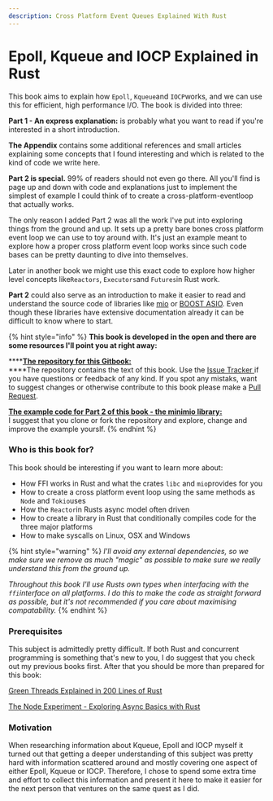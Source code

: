```yaml
---
description: Cross Platform Event Queues Explained With Rust
---
```


# Epoll, Kqueue and IOCP Explained in Rust

This book aims to explain how `Epoll`, `Kqueue`and `IOCP`works, and we can use this for efficient, high performance I/O. The book is divided into three:

**Part 1 - An express explanation:** is probably what you want to read if you're interested in a short introduction.

**The Appendix** contains some additional references and small articles explaining some concepts that I found interesting and which is related to the kind of code we write here.

**Part 2 is special.** 99% of readers should not even go there. All you'll find is page up and down with code and explanations just to implement the simplest of example I could think of to create a cross-platform-eventloop that actually works.

The only reason I added Part 2 was all the work I've put into exploring things from the ground and up. It sets up a pretty bare bones cross platform event loop we can use to toy around with. It's just an example meant to explore how a proper cross platform event loop works since such code bases can be pretty daunting to dive into themselves.

Later in another book we might use this exact code to explore how higher level concepts like`Reactors`, `Executors`and `Futures`in Rust work. 

**Part 2** could also serve as an introduction to make it easier to read and understand the source code of libraries like [mio](https://github.com/tokio-rs/mio) or [BOOST ASIO](https://www.boost.org/doc/libs/1_42_0/boost/asio/). Even though these libraries have extensive documentation already it can be difficult to know where to start.

{% hint style="info" %}
**This book is developed in the open and there are some resources I'll point you at right away:**

\*\*\*\*[**The repository for this Gitbook:**](https://github.com/cfsamson/book-exploring-epoll-kqueue-iocp)  
****The repository contains the text of this book. Use the [Issue Tracker ](https://github.com/cfsamson/book-exploring-epoll-kqueue-iocp/issues)if you have questions or feedback of any kind. If you spot any mistaks, want to suggest changes or otherwise contribute to this book please make a [Pull Request](https://github.com/cfsamson/book-exploring-epoll-kqueue-iocp/pulls).

[**The example code for Part 2 of this book - the minimio library:**](https://github.com/cfsamson/examples-minimio)  
I suggest that you clone or fork the repository and explore, change and improve the example yourslf. 
{% endhint %}

### Who is this book for?

This book should be interesting if you want to learn more about:

* How FFI works in Rust and what the crates `libc` and `mio`provides for you
* How to create a cross platform event loop using the same methods as `Node` and `Tokio`uses 
* How the `Reactor`in Rusts async model often driven
* How to create a library in Rust that conditionally compiles code for the three major platforms
* How to make syscalls on Linux, OSX and Windows

{% hint style="warning" %}
_I'll avoid any external dependencies, so we make sure we remove as much "magic" as possible to make sure we really understand this from the ground up._

_Throughout this book I'll use Rusts own types when interfacing with the `ffi`interface on all platforms. I do this to make the code as straight forward as possible, but it's not recommended if you care about maximising compatability._
{% endhint %}

### Prerequisites

This subject is admittedly pretty difficult. If both Rust and concurrent programming is something that's new to you, I do suggest that you check out my previous books first. After that you should be more than prepared for this book:

[Green Threads Explained in 200 Lines of Rust](https://cfsamson.gitbook.io/green-threads-explained-in-200-lines-of-rust/)

[The Node Experiment - Exploring Async Basics with Rust](https://cfsamson.github.io/book-exploring-async-basics/)

### Motivation

When researching information about Kqueue, Epoll and IOCP myself it turned out that getting a deeper understanding of this subject was pretty hard with information scattered around and mostly covering one aspect of either Epoll, Kqueue or IOCP. Therefore, I chose to spend some extra time and effort to collect this information and present it here to make it easier for the next person that ventures on the same quest as I did.

